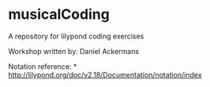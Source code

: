 # musicalCoding
A repository for lilypond coding exercises

Workshop written by: Daniel Ackermans

Notation reference: 
	* http://lilypond.org/doc/v2.18/Documentation/notation/index
